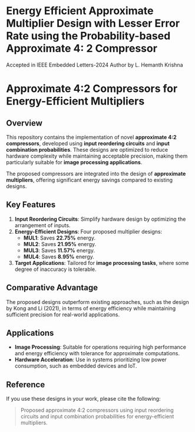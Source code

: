 # Energy Efficient Approximate Multiplier Design with Lesser Error Rate using the Probability-based Approximate 4: 2 Compressor
Accepted in IEEE Embedded Letters-2024
Author by L. Hemanth Krishna
# Approximate 4:2 Compressors for Energy-Efficient Multipliers

## Overview

This repository contains the implementation of novel **approximate 4:2 compressors**, developed using **input reordering circuits** and **input combination probabilities**. These designs are optimized to reduce hardware complexity while maintaining acceptable precision, making them particularly suitable for **image processing applications**.

The proposed compressors are integrated into the design of **approximate multipliers**, offering significant energy savings compared to existing designs. 

## Key Features

1. **Input Reordering Circuits**: Simplify hardware design by optimizing the arrangement of inputs.
2. **Energy-Efficient Designs**: Four proposed multiplier designs:
   - **MUL1**: Saves **22.75%** energy.
   - **MUL2**: Saves **21.95%** energy.
   - **MUL3**: Saves **11.57%** energy.
   - **MUL4**: Saves **8.95%** energy.
3. **Target Applications**: Tailored for **image processing tasks**, where some degree of inaccuracy is tolerable.

## Comparative Advantage

The proposed designs outperform existing approaches, such as the design by Kong and Li (2021), in terms of energy efficiency while maintaining sufficient precision for real-world applications.

## Applications

- **Image Processing**: Suitable for operations requiring high performance and energy efficiency with tolerance for approximate computations.
- **Hardware Acceleration**: Use in systems prioritizing low power consumption, such as embedded devices and IoT.

## Reference

If you use these designs in your work, please cite the following:

> Proposed approximate 4:2 compressors using input reordering circuits and input combination probabilities for energy-efficient multipliers.
